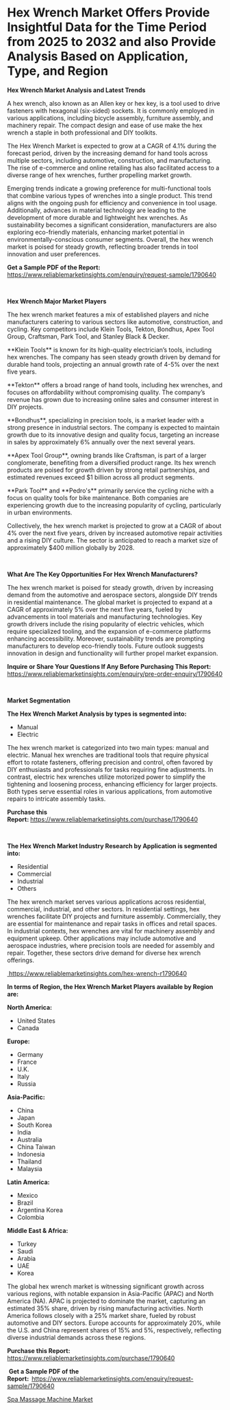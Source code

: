 <p><h1>Hex Wrench Market Offers Provide Insightful Data for the Time Period from 2025 to 2032 and also Provide Analysis Based on Application, Type, and Region</h1></p><p><strong>Hex Wrench Market Analysis and Latest Trends</strong></p>
<p><p>A hex wrench, also known as an Allen key or hex key, is a tool used to drive fasteners with hexagonal (six-sided) sockets. It is commonly employed in various applications, including bicycle assembly, furniture assembly, and machinery repair. The compact design and ease of use make the hex wrench a staple in both professional and DIY toolkits.</p><p>The Hex Wrench Market is expected to grow at a CAGR of 4.1% during the forecast period, driven by the increasing demand for hand tools across multiple sectors, including automotive, construction, and manufacturing. The rise of e-commerce and online retailing has also facilitated access to a diverse range of hex wrenches, further propelling market growth. </p><p>Emerging trends indicate a growing preference for multi-functional tools that combine various types of wrenches into a single product. This trend aligns with the ongoing push for efficiency and convenience in tool usage. Additionally, advances in material technology are leading to the development of more durable and lightweight hex wrenches. As sustainability becomes a significant consideration, manufacturers are also exploring eco-friendly materials, enhancing market potential in environmentally-conscious consumer segments. Overall, the hex wrench market is poised for steady growth, reflecting broader trends in tool innovation and user preferences.</p></p>
<p><strong>Get a Sample PDF of the Report:&nbsp;</strong> <a href="https://www.reliablemarketinsights.com/enquiry/request-sample/1790640?utm_campaign=3010&utm_medium=2&utm_source=Github&utm_content=ia&utm_term=04042025&utm_id=hex-wrench">https://www.reliablemarketinsights.com/enquiry/request-sample/1790640</a></p>
<p>&nbsp;</p>
<p><strong>Hex Wrench Major Market Players</strong></p>
<p><p>The hex wrench market features a mix of established players and niche manufacturers catering to various sectors like automotive, construction, and cycling. Key competitors include Klein Tools, Tekton, Bondhus, Apex Tool Group, Craftsman, Park Tool, and Stanley Black & Decker.</p><p>**Klein Tools** is known for its high-quality electrician’s tools, including hex wrenches. The company has seen steady growth driven by demand for durable hand tools, projecting an annual growth rate of 4-5% over the next five years. </p><p>**Tekton** offers a broad range of hand tools, including hex wrenches, and focuses on affordability without compromising quality. The company’s revenue has grown due to increasing online sales and consumer interest in DIY projects.</p><p>**Bondhus**, specializing in precision tools, is a market leader with a strong presence in industrial sectors. The company is expected to maintain growth due to its innovative design and quality focus, targeting an increase in sales by approximately 6% annually over the next several years. </p><p>**Apex Tool Group**, owning brands like Craftsman, is part of a larger conglomerate, benefiting from a diversified product range. Its hex wrench products are poised for growth driven by strong retail partnerships, and estimated revenues exceed $1 billion across all product segments.</p><p>**Park Tool** and **Pedro's** primarily service the cycling niche with a focus on quality tools for bike maintenance. Both companies are experiencing growth due to the increasing popularity of cycling, particularly in urban environments.</p><p>Collectively, the hex wrench market is projected to grow at a CAGR of about 4% over the next five years, driven by increased automotive repair activities and a rising DIY culture. The sector is anticipated to reach a market size of approximately $400 million globally by 2028.</p></p>
<p>&nbsp;</p>
<p><strong>What Are The Key Opportunities For Hex Wrench Manufacturers?</strong></p>
<p><p>The hex wrench market is poised for steady growth, driven by increasing demand from the automotive and aerospace sectors, alongside DIY trends in residential maintenance. The global market is projected to expand at a CAGR of approximately 5% over the next five years, fueled by advancements in tool materials and manufacturing technologies. Key growth drivers include the rising popularity of electric vehicles, which require specialized tooling, and the expansion of e-commerce platforms enhancing accessibility. Moreover, sustainability trends are prompting manufacturers to develop eco-friendly tools. Future outlook suggests innovation in design and functionality will further propel market expansion.</p></p>
<p><strong>Inquire or Share Your Questions If Any Before Purchasing This Report:</strong> <a href="https://www.reliablemarketinsights.com/enquiry/pre-order-enquiry/1790640?utm_campaign=3010&utm_medium=2&utm_source=Github&utm_content=ia&utm_term=04042025&utm_id=hex-wrench">https://www.reliablemarketinsights.com/enquiry/pre-order-enquiry/1790640</a></p>
<p>&nbsp;</p>
<p><strong>Market Segmentation</strong></p>
<p><strong>The Hex Wrench Market Analysis by types is segmented into:</strong></p>
<p><ul><li>Manual</li><li>Electric</li></ul></p>
<p><p>The hex wrench market is categorized into two main types: manual and electric. Manual hex wrenches are traditional tools that require physical effort to rotate fasteners, offering precision and control, often favored by DIY enthusiasts and professionals for tasks requiring fine adjustments. In contrast, electric hex wrenches utilize motorized power to simplify the tightening and loosening process, enhancing efficiency for larger projects. Both types serve essential roles in various applications, from automotive repairs to intricate assembly tasks.</p></p>
<p><strong>Purchase this Report:&nbsp;</strong><a href="https://www.reliablemarketinsights.com/purchase/1790640?utm_campaign=3010&utm_medium=2&utm_source=Github&utm_content=ia&utm_term=04042025&utm_id=hex-wrench">https://www.reliablemarketinsights.com/purchase/1790640</a></p>
<p>&nbsp;</p>
<p><strong>The Hex Wrench Market Industry Research by Application is segmented into:</strong></p>
<p><ul><li>Residential</li><li>Commercial</li><li>Industrial</li><li>Others</li></ul></p>
<p><p>The hex wrench market serves various applications across residential, commercial, industrial, and other sectors. In residential settings, hex wrenches facilitate DIY projects and furniture assembly. Commercially, they are essential for maintenance and repair tasks in offices and retail spaces. In industrial contexts, hex wrenches are vital for machinery assembly and equipment upkeep. Other applications may include automotive and aerospace industries, where precision tools are needed for assembly and repair. Together, these sectors drive demand for diverse hex wrench offerings.</p></p>
<p><a href="https://www.reliablemarketinsights.com/hex-wrench-r1790640?utm_campaign=3010&utm_medium=2&utm_source=Github&utm_content=ia&utm_term=04042025&utm_id=hex-wrench">&nbsp;https://www.reliablemarketinsights.com/hex-wrench-r1790640</a></p>
<p><strong>In terms of Region, the Hex Wrench Market Players available by Region are:</strong></p>
<p>
    <p> <strong> North America: </strong>
        <ul>
            <li>United States</li>
            <li>Canada</li>
        </ul>
        </p> 
    <p> <strong> Europe: </strong>
        <ul>
            <li>Germany</li>
            <li>France</li>
            <li>U.K.</li>
            <li>Italy</li>
            <li>Russia</li>
        </ul>
        </p> 
    <p> <strong> Asia-Pacific: </strong>
        <ul>
            <li>China</li>
            <li>Japan</li>
            <li>South Korea</li>
            <li>India</li>
            <li>Australia</li>
            <li>China Taiwan</li>
            <li>Indonesia</li>
            <li>Thailand</li>
            <li>Malaysia</li>
        </ul>
        </p> 
    <p> <strong> Latin America: </strong>
        <ul>
            <li>Mexico</li>
            <li>Brazil</li>
            <li>Argentina Korea</li>
            <li>Colombia</li>
        </ul>
        </p> 
    <p> <strong> Middle East & Africa: </strong>
        <ul>
            <li>Turkey</li>
            <li>Saudi</li>
            <li>Arabia</li>
            <li>UAE</li>
            <li>Korea</li>
        </ul>
    </p>
    </p>
<p><p>The global hex wrench market is witnessing significant growth across various regions, with notable expansion in Asia-Pacific (APAC) and North America (NA). APAC is projected to dominate the market, capturing an estimated 35% share, driven by rising manufacturing activities. North America follows closely with a 25% market share, fueled by robust automotive and DIY sectors. Europe accounts for approximately 20%, while the U.S. and China represent shares of 15% and 5%, respectively, reflecting diverse industrial demands across these regions.</p></p>
<p><strong>Purchase this Report: </strong><a href="https://www.reliablemarketinsights.com/purchase/1790640?utm_campaign=3010&utm_medium=2&utm_source=Github&utm_content=ia&utm_term=04042025&utm_id=hex-wrench">https://www.reliablemarketinsights.com/purchase/1790640</a></p>
<p>&nbsp;<strong>Get a Sample PDF of the Report:&nbsp;&nbsp;</strong><a href="https://www.reliablemarketinsights.com/enquiry/request-sample/1790640?utm_campaign=3010&utm_medium=2&utm_source=Github&utm_content=ia&utm_term=04042025&utm_id=hex-wrench">https://www.reliablemarketinsights.com/enquiry/request-sample/1790640</a></p>
<p><strong></strong></p>
<p><p><a href="https://github.com/AlisaRowe24/Market-Research-Report-List-2/blob/main/spa-massage-machine-market.md?utm_campaign=3010&utm_medium=2&utm_source=Github&utm_content=ia&utm_term=04042025&utm_id=hex-wrench">Spa Massage Machine Market</a></p></p>